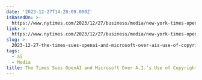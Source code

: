 ```yaml
---
date: '2023-12-27T14:28:09.000Z'
isBasedOn: >-
  https://www.nytimes.com/2023/12/27/business/media/new-york-times-open-ai-microsoft-lawsuit.html
link: >-
  https://www.nytimes.com/2023/12/27/business/media/new-york-times-open-ai-microsoft-lawsuit.html
slug: >-
  2023-12-27-the-times-sues-openai-and-microsoft-over-ais-use-of-copyrighted-work-t
tags:
  - ai
  - Media
title: The Times Sues OpenAI and Microsoft Over A.I.’s Use of Copyrighted Work - T
---
```


